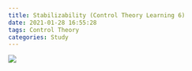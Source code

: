 ```yaml
---
title: Stabilizability (Control Theory Learning 6)
date: 2021-01-28 16:55:28
tags: Control Theory
categories: Study
---
```


![](https://i.imgur.com/PVdVrp4.png)
